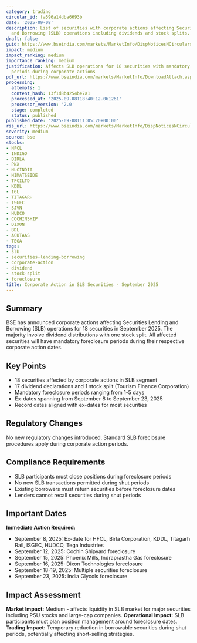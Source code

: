 ```yaml
---
category: trading
circular_id: fa596a14dba6693b
date: '2025-09-08'
description: List of securities with corporate actions affecting Securities Lending
  and Borrowing (SLB) operations including dividends and stock splits.
draft: false
guid: https://www.bseindia.com/markets/MarketInfo/DispNoticesNCirculars.aspx?Noticeid={6E892AFA-D4B5-4D9E-BB67-704482FAC958}&noticeno=20250908-16&dt=09/08/2025&icount=16&totcount=48&flag=0
impact: medium
impact_ranking: medium
importance_ranking: medium
justification: Affects SLB operations for 18 securities with mandatory foreclosure
  periods during corporate actions
pdf_url: https://www.bseindia.com/markets/MarketInfo/DownloadAttach.aspx?id=20250908-16&attachedId=c3d8d0e4-801b-47c2-a2e5-e8915f8a3c57
processing:
  attempts: 1
  content_hash: 13f1d8b4254be7a1
  processed_at: '2025-09-08T18:40:12.061261'
  processor_version: '2.0'
  stage: completed
  status: published
published_date: '2025-09-08T11:05:20+00:00'
rss_url: https://www.bseindia.com/markets/MarketInfo/DispNoticesNCirculars.aspx?Noticeid={6E892AFA-D4B5-4D9E-BB67-704482FAC958}&noticeno=20250908-16&dt=09/08/2025&icount=16&totcount=48&flag=0
severity: medium
source: bse
stocks:
- HFCL
- INDIGO
- BIRLA
- PNX
- NLCINDIA
- HIMATSEIDE
- TFCILTD
- KDDL
- IGL
- TITAGARH
- ISGEC
- SJVN
- HUDCO
- COCHINSHIP
- DIXON
- BDL
- ACUTAAS
- TEGA
tags:
- slb
- securities-lending-borrowing
- corporate-action
- dividend
- stock-split
- foreclosure
title: Corporate Action in SLB Securities - September 2025
---
```


## Summary

BSE has announced corporate actions affecting Securities Lending and Borrowing (SLB) operations for 18 securities in September 2025. The majority involve dividend distributions with one stock split. All affected securities will have mandatory foreclosure periods during their respective corporate action dates.

## Key Points

- 18 securities affected by corporate actions in SLB segment
- 17 dividend declarations and 1 stock split (Tourism Finance Corporation)
- Mandatory foreclosure periods ranging from 1-5 days
- Ex-dates spanning from September 8 to September 23, 2025
- Record dates aligned with ex-dates for most securities

## Regulatory Changes

No new regulatory changes introduced. Standard SLB foreclosure procedures apply during corporate action periods.

## Compliance Requirements

- SLB participants must close positions during foreclosure periods
- No new SLB transactions permitted during shut periods
- Existing borrowers must return securities before foreclosure dates
- Lenders cannot recall securities during shut periods

## Important Dates

**Immediate Action Required:**
- September 8, 2025: Ex-date for HFCL, Birla Corporation, KDDL, Titagarh Rail, ISGEC, HUDCO, Tega Industries
- September 12, 2025: Cochin Shipyard foreclosure
- September 15, 2025: Phoenix Mills, Indraprastha Gas foreclosure
- September 16, 2025: Dixon Technologies foreclosure
- September 18-19, 2025: Multiple securities foreclosure
- September 23, 2025: India Glycols foreclosure

## Impact Assessment

**Market Impact:** Medium - affects liquidity in SLB market for major securities including PSU stocks and large-cap companies. **Operational Impact:** SLB participants must plan position management around foreclosure dates. **Trading Impact:** Temporary reduction in borrowable securities during shut periods, potentially affecting short-selling strategies.